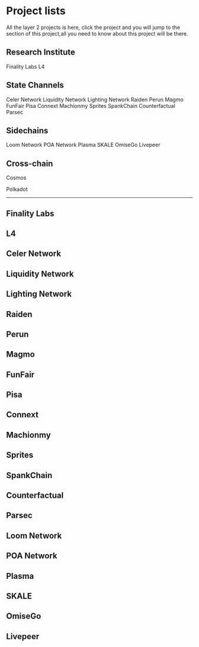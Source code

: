 # Project lists
All the layer 2 projects is here, click the project and you will jump to the section of this project,all you need to know about this project will be there.

## Research Institute
Finality Labs
L4


## State Channels
Celer Network
Liquidity Network
Lighting Network
Raiden
Perun
Magmo
FunFair
Pisa
Connext
Machionmy
Sprites
SpankChain
Counterfactual
Parsec



## Sidechains
Loom Network
POA Network
Plasma
SKALE
OmiseGo
Livepeer

 

## Cross-chain
Cosmos

Polkadot

***

## Finality Labs
## L4
## Celer Network
## Liquidity Network
## Lighting Network
## Raiden
## Perun
## Magmo
## FunFair
## Pisa
## Connext
## Machionmy
## Sprites
## SpankChain
## Counterfactual
## Parsec
## Loom Network
## POA Network
## Plasma
## SKALE
## OmiseGo
## Livepeer






